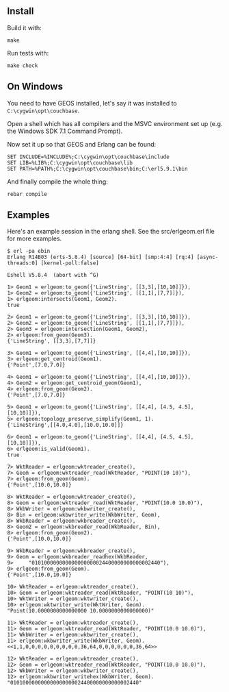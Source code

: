 Install
-------

Build it with:

    make

Run tests with:

    make check

On Windows
----------

You need to have GEOS installed, let's say it was installed to `C:\cygwin\opt\couchbase`.

Open a shell which has all compilers and the MSVC environment set up (e.g. the Windows SDK 7.1 Command Prompt).

Now set it up so that GEOS and Erlang can be found:

    SET INCLUDE=%INCLUDE%;C:\cygwin\opt\couchbase\include
    SET LIB=%LIB%;C:\cygwin\opt\couchbase\lib
    SET PATH=%PATH%;C:\cygwin\opt\couchbase\bin;C:\erl5.9.1\bin

And finally compile the whole thing:

    rebar compile


Examples
--------

Here's an example session in the erlang shell. See the src/erlgeom.erl file for
more examples.

    $ erl -pa ebin
    Erlang R14B03 (erts-5.8.4) [source] [64-bit] [smp:4:4] [rq:4] [async-threads:0] [kernel-poll:false]

    Eshell V5.8.4  (abort with ^G)

    1> Geom1 = erlgeom:to_geom({'LineString', [[3,3],[10,10]]}),
    1> Geom2 = erlgeom:to_geom({'LineString', [[1,1],[7,7]]}),
    1> erlgeom:intersects(Geom1, Geom2).
    true

    2> Geom1 = erlgeom:to_geom({'LineString', [[3,3],[10,10]]}),
    2> Geom2 = erlgeom:to_geom({'LineString', [[1,1],[7,7]]}),
    2> Geom3 = erlgeom:intersection(Geom1, Geom2),
    2> erlgeom:from_geom(Geom3).
    {'LineString', [[3,3],[7,7]]}

    3> Geom1 = erlgeom:to_geom({'LineString', [[4,4],[10,10]]}),
    3> erlgeom:get_centroid(Geom1).
    {'Point',[7.0,7.0]}

    4> Geom1 = erlgeom:to_geom({'LineString', [[4,4],[10,10]]}),
    4> Geom2 = erlgeom:get_centroid_geom(Geom1),
    4> erlgeom:from_geom(Geom2).
    {'Point',[7.0,7.0]}

    5> Geom1 = erlgeom:to_geom({'LineString', [[4,4], [4.5, 4.5], [10,10]]}),
    5> erlgeom:topology_preserve_simplify(Geom1, 1).
    {'LineString',[[4.0,4.0],[10.0,10.0]]}

    6> Geom1 = erlgeom:to_geom({'LineString', [[4,4], [4.5, 4.5], [10,10]]}),
    6> erlgeom:is_valid(Geom1).
    true

    7> WktReader = erlgeom:wktreader_create(),
    7> Geom = erlgeom:wktreader_read(WktReader, "POINT(10 10)"),
    7> erlgeom:from_geom(Geom).
    {'Point',[10.0,10.0]}

    8> WktReader = erlgeom:wktreader_create(),
    8> Geom = erlgeom:wktreader_read(WktReader, "POINT(10.0 10.0)"),
    8> WkbWriter = erlgeom:wkbwriter_create(),
    8> Bin = erlgeom:wkbwriter_write(WkbWriter, Geom),
    8> WkbReader = erlgeom:wkbreader_create(),
    8> Geom2 = erlgeom:wkbreader_read(WkbReader, Bin),
    8> erlgeom:from_geom(Geom2).
    {'Point',[10.0,10.0]}

    9> WkbReader = erlgeom:wkbreader_create(),
    9> Geom = erlgeom:wkbreader_readhex(WkbReader,
    9>     "010100000000000000000024400000000000002440"),
    9> erlgeom:from_geom(Geom).
    {'Point',[10.0,10.0]}

    10> WktReader = erlgeom:wktreader_create(),
    10> Geom = erlgeom:wktreader_read(WktReader, "POINT(10 10)"),
    10> WktWriter = erlgeom:wktwriter_create(),
    10> erlgeom:wktwriter_write(WktWriter, Geom).
    "Point(10.0000000000000000 10.0000000000000000)"

    11> WktReader = erlgeom:wktreader_create(),
    11> Geom = erlgeom:wktreader_read(WktReader, "POINT(10.0 10.0)"),
    11> WkbWriter = erlgeom:wkbwriter_create(),
    11> erlgeom:wkbwriter_write(WkbWriter, Geom).
    <<1,1,0,0,0,0,0,0,0,0,0,36,64,0,0,0,0,0,0,36,64>>

    12> WktReader = erlgeom:wktreader_create(),
    12> Geom = erlgeom:wktreader_read(WktReader, "POINT(10.0 10.0)"),
    12> WkbWriter = erlgeom:wkbwriter_create(),
    12> erlgeom:wkbwriter_writehex(WkbWriter, Geom).
    "010100000000000000000024400000000000002440"




